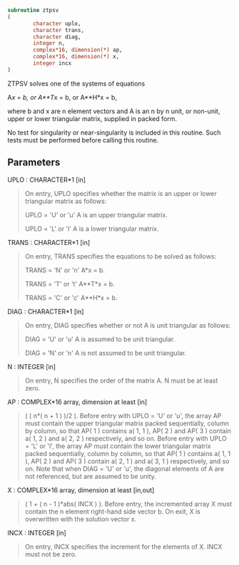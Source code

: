 ```fortran
subroutine ztpsv
(
        character uplo,
        character trans,
        character diag,
        integer n,
        complex*16, dimension(*) ap,
        complex*16, dimension(*) x,
        integer incx
)
```

ZTPSV  solves one of the systems of equations

A*x = b,   or   A**T*x = b,   or   A**H*x = b,

where b and x are n element vectors and A is an n by n unit, or
non-unit, upper or lower triangular matrix, supplied in packed form.

No test for singularity or near-singularity is included in this
routine. Such tests must be performed before calling this routine.

## Parameters
UPLO : CHARACTER*1 [in]
> On entry, UPLO specifies whether the matrix is an upper or
> lower triangular matrix as follows:
> 
> UPLO = 'U' or 'u'   A is an upper triangular matrix.
> 
> UPLO = 'L' or 'l'   A is a lower triangular matrix.

TRANS : CHARACTER*1 [in]
> On entry, TRANS specifies the equations to be solved as
> follows:
> 
> TRANS = 'N' or 'n'   A*x = b.
> 
> TRANS = 'T' or 't'   A**T*x = b.
> 
> TRANS = 'C' or 'c'   A**H*x = b.

DIAG : CHARACTER*1 [in]
> On entry, DIAG specifies whether or not A is unit
> triangular as follows:
> 
> DIAG = 'U' or 'u'   A is assumed to be unit triangular.
> 
> DIAG = 'N' or 'n'   A is not assumed to be unit
> triangular.

N : INTEGER [in]
> On entry, N specifies the order of the matrix A.
> N must be at least zero.

AP : COMPLEX*16 array, dimension at least [in]
> ( ( n*( n + 1 ) )/2 ).
> Before entry with  UPLO = 'U' or 'u', the array AP must
> contain the upper triangular matrix packed sequentially,
> column by column, so that AP( 1 ) contains a( 1, 1 ),
> AP( 2 ) and AP( 3 ) contain a( 1, 2 ) and a( 2, 2 )
> respectively, and so on.
> Before entry with UPLO = 'L' or 'l', the array AP must
> contain the lower triangular matrix packed sequentially,
> column by column, so that AP( 1 ) contains a( 1, 1 ),
> AP( 2 ) and AP( 3 ) contain a( 2, 1 ) and a( 3, 1 )
> respectively, and so on.
> Note that when  DIAG = 'U' or 'u', the diagonal elements of
> A are not referenced, but are assumed to be unity.

X : COMPLEX*16 array, dimension at least [in,out]
> ( 1 + ( n - 1 )*abs( INCX ) ).
> Before entry, the incremented array X must contain the n
> element right-hand side vector b. On exit, X is overwritten
> with the solution vector x.

INCX : INTEGER [in]
> On entry, INCX specifies the increment for the elements of
> X. INCX must not be zero.
